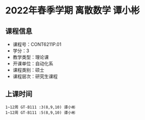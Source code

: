 # 2022年春季学期 离散数学 谭小彬






## 课程信息

- 课程号：CONT6211P.01
- 学分：3
- 教学类型：理论课
- 开课单位：自动化系
- 课程类别：硕士
- 课程层次：研究生课程

## 上课时间

```
1~12周 GT-B111 :3(8,9,10) 谭小彬
1~12周 GT-B111 :5(8,9,10) 谭小彬
```

